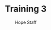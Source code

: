 ---
image: /assets/img/kl/kl_training_3.png
title: Training 3
number: 3
categories:
  - Meditations
  - Sports & rec
  - Training
author: Hope Staff
notes: Training 3
embed: >-
  EMBED_GOES_HERE
transcript: >-
  SOME LINES OF TEXT START HERE
---